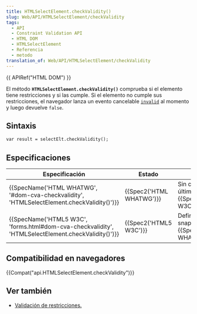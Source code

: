 ```yaml
---
title: HTMLSelectElement.checkValidity()
slug: Web/API/HTMLSelectElement/checkValidity
tags:
  - API
  - Constraint Validation API
  - HTML DOM
  - HTMLSelectElement
  - Referencia
  - metodo
translation_of: Web/API/HTMLSelectElement/checkValidity
---
```


{{ APIRef("HTML DOM") }}

El método **`HTMLSelectElement.checkValidity()`** comprueba si el elemento tiene restricciones y si las cumple. Si el elemento no cumple sus restricciones, el navegador lanza un evento cancelable [`invalid`](/es/docs/Web/Reference/Events/invalid) al momento y luego devuelve `false`.

## Sintaxis

```html
var result = selectElt.checkValidity();
```

## Especificaciones

| Especificación                                                                                                                       | Estado                           | Comentario                                                              |
| ------------------------------------------------------------------------------------------------------------------------------------ | -------------------------------- | ----------------------------------------------------------------------- |
| {{SpecName('HTML WHATWG', '#dom-cva-checkvalidity', 'HTMLSelectElement.checkValidity()')}}             | {{Spec2('HTML WHATWG')}} | Sin cambios desde el último snapshot, {{SpecName('HTML5 W3C')}}. |
| {{SpecName('HTML5 W3C', 'forms.html#dom-cva-checkvalidity', 'HTMLSelectElement.checkValidity()')}} | {{Spec2('HTML5 W3C')}}     | Definición inicial, snapshot de {{SpecName('HTML WHATWG')}}    |

## Compatibilidad en navegadores

{{Compat("api.HTMLSelectElement.checkValidity")}}

## Ver también

- [Validación de restricciones.](/es/docs/HTML/HTML5/Validacion_de_restricciones)
